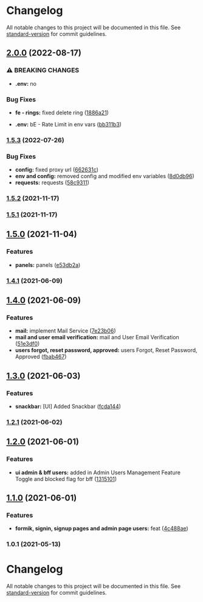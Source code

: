# Changelog

All notable changes to this project will be documented in this file. See [standard-version](https://github.com/conventional-changelog/standard-version) for commit guidelines.

## [2.0.0](https://github.com/nu-c3lab/satyrn-ux/compare/v1.5.3...v2.0.0) (2022-08-17)


### ⚠ BREAKING CHANGES

* **.env:** no

### Bug Fixes

* **fe - rings:** fixed delete ring ([1886a21](https://github.com/nu-c3lab/satyrn-ux/commit/1886a2185cfa85fa1b27ea3a1a11941589cb8b2b))


* **.env:** bE - Rate Limit in env vars ([bb311b3](https://github.com/nu-c3lab/satyrn-ux/commit/bb311b370a51af8aebfc27837f4d6ce258c82ec4))

### [1.5.3](https://github.com/nu-c3lab/satyrn-ux/compare/v1.5.2...v1.5.3) (2022-07-26)


### Bug Fixes

* **config:** fixed proxy url ([662631c](https://github.com/nu-c3lab/satyrn-ux/commit/662631ca28dd598d695ec0dad6f15903ffd8cecd))
* **env and config:** removed config and modified env variables ([8d0db96](https://github.com/nu-c3lab/satyrn-ux/commit/8d0db96be6181d28df85ab7f39b60fc95fc50927))
* **requests:** requests ([58c9311](https://github.com/nu-c3lab/satyrn-ux/commit/58c93118a23055d0774c57136f4466521389903d))

### [1.5.2](https://github.com/nu-c3lab/satyrn-ux/compare/v1.5.1...v1.5.2) (2021-11-17)

### [1.5.1](https://github.com/nu-c3lab/satyrn-ux/compare/v1.5.0...v1.5.1) (2021-11-17)

## [1.5.0](https://github.com/nu-c3lab/satyrn-ux/compare/v1.4.1...v1.5.0) (2021-11-04)

 
### Features

* **panels:** panels ([e53db2a](https://github.com/nu-c3lab/satyrn-ux/commit/e53db2a534706227e427d13ddcc4ea78a368fb69))

### [1.4.1](https://github.com/nu-c3lab/satyrn-ux/compare/v1.4.0...v1.4.1) (2021-06-09)

## [1.4.0](https://github.com/nu-c3lab/satyrn-ux/compare/v1.3.0...v1.4.0) (2021-06-09)


### Features

* **mail:** implement Mail Service ([7e23b06](https://github.com/nu-c3lab/satyrn-ux/commit/7e23b0688a7b17423b2808a3684ef3e5b3b82a93))
* **mail and user email verification:** mail and User Email Verification ([51e3df0](https://github.com/nu-c3lab/satyrn-ux/commit/51e3df042d3b1603ce10b53936ee03034e8e6ae1))
* **users forgot, reset password, approved:** users Forgot, Reset Password, Approved ([fbab467](https://github.com/nu-c3lab/satyrn-ux/commit/fbab467a9b8bb14f924cfc14adc791696fe1a3da))

## [1.3.0](https://github.com/nu-c3lab/satyrn-ux/compare/v1.2.1...v1.3.0) (2021-06-03)


### Features

* **snackbar:** [UI] Added Snackbar ([fcda144](https://github.com/nu-c3lab/satyrn-ux/commit/fcda1449578ffa0c463b7a7fc643100150468ae0))

### [1.2.1](https://github.com/nu-c3lab/satyrn-ux/compare/v1.2.0...v1.2.1) (2021-06-02)

## [1.2.0](https://github.com/nu-c3lab/satyrn-ux/compare/v1.1.0...v1.2.0) (2021-06-01)


### Features

* **ui admin & bff users:** added in Admin Users Management Feature Toggle and blocked flag for bff ([1315101](https://github.com/nu-c3lab/satyrn-ux/commit/1315101e2f6a0377d93f92257ed2f80e3ba8a516))

## [1.1.0](https://github.com/nu-c3lab/satyrn-ux/compare/v1.0.1...v1.1.0) (2021-06-01)


### Features

* **formik, signin, signup pages and admin page users:** feat ([4c488ae](https://github.com/nu-c3lab/satyrn-ux/commit/4c488aec98ff70075d0917c437b1eec6ecc4b0f3))

### 1.0.1 (2021-05-13)

# Changelog

All notable changes to this project will be documented in this file. See [standard-version](https://github.com/conventional-changelog/standard-version) for commit guidelines.